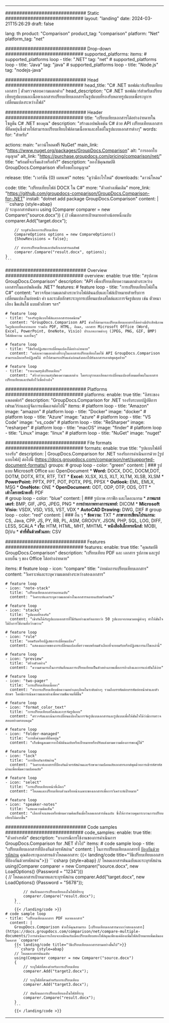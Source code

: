 
---
############################# Static ############################
layout: "landing"
date: 2024-03-21T15:26:29
draft: false

lang: th
product: "Comparison"
product_tag: "comparison"
platform: "Net"
platform_tag: "net"

############################# Drop-down ############################
supported_platforms:
  items:
    # supported_platforms loop
    - title: ".NET"
      tag: "net"
    # supported_platforms loop
    - title: "Java"
      tag: "java"
    # supported_platforms loop
    - title: "Node.js"
      tag: "nodejs-java"

############################# Head ############################
head_title: "C# .NET ซอฟต์แวร์เปรียบเทียบเอกสาร | ตัวตรวจสอบความแตกต่าง"
head_description: "C# .NET ซอฟต์แวร์สำหรับเปรียบเทียบรูปแบบและเนื้อหาเอกสารเปรียบเทียบเอกสารในรูปแบบที่รองรับหลายรูปแบบเพื่อระบุการเปลี่ยนแปลงระหว่างไฟล์"

############################# Header ############################
title: "เปรียบเทียบเอกสารได้อย่างง่ายดายในโซลูชัน C# .NET ของคุณ"
description: "สร้างแอปพลิเคชัน C# ด้วย API เปรียบเทียบเอกสารที่ยืดหยุ่นซึ่งช่วยให้สามารถเปรียบเทียบไฟล์ตามเนื้อหาและสไตล์ในรูปแบบเอกสารต่างๆ"
words:
  for: "สำหรับ"

actions:
  main: "ดาวน์โหลดฟรี NuGet"
  main_link: "https://www.nuget.org/packages/GroupDocs.Comparison"
  alt: "การออกใบอนุญาต"
  alt_link: "https://purchase.groupdocs.com/pricing/comparison/net/"
  title: "พร้อมที่จะเริ่มแล้วหรือยัง?"
  description: "ลองใช้คุณสมบัติ GroupDocs.Comparison ฟรีหรือขอใบอนุญาต"

release:
  title: "เวอร์ชัน {0} เผยแพร่"
  notes: "ดูว่ามีอะไรใหม่"
  downloads: "ดาวน์โหลด"

code:
  title: "เปรียบเทียบไฟล์ DOCX ใน C#"
  more: "ตัวอย่างเพิ่มเติม"
  more_link: "https://github.com/groupdocs-comparison/GroupDocs.Comparison-for-.NET"
  install: "dotnet add package GroupDocs.Comparison"
  content: |
    ```csharp {style=abap}   
    // ระบุเอกสารต้นทาง
    using (Comparer comparer = new Comparer("source.docx"))
    {
        // เพิ่มเอกสารเป้าหมายอย่างน้อยหนึ่งฉบับ
        comparer.Add("target.docx");

        // ระบุตัวเลือกการเปรียบเทียบ
        CompareOptions options = new CompareOptions() 
        {ShowRevisions = false};

        // ทำการเปรียบเทียบและบันทึกเอกสารผลลัพธ์
        comparer.Compare("result.docx", options);
    }
    ```

############################# Overview ############################
overview:
  enable: true
  title: "สรุปภาพ GroupDocs.Comparison"
  description: "API เพื่อเปรียบเทียบความแตกต่างระหว่างเอกสารในแอปพลิเคชัน .NET"
  features:
    # feature loop
    - title: "การเปรียบเทียบไฟล์ใน C#"
      content: "ตรวจจับความแตกต่างระหว่างไฟล์ต้นฉบับและไฟล์เป้าหมายสำหรับการเปลี่ยนแปลงในย่อหน้า คำ และระดับอักขระระบุการเปลี่ยนแปลงสไตล์และการจัดรูปแบบ เช่น ตัวหนา เอียง ขีดเส้นใต้ แบบตัวอักษร ฯลฯ"

    # feature loop
    - title: "รองรับรูปแบบไฟล์และเอกสารยอดนิยม"
      content: "GroupDocs.Comparison API ช่วยให้สามารถเปรียบเทียบเอกสารได้อย่างมีประสิทธิภาพในรูปแบบที่หลากหลาย รวมถึง PDF, HTML, อีเมล, เอกสาร Microsoft Office (Word, Excel, PowerPoint, OneNote, Visio) ประเภทภาพต่างๆ (JPEG, PNG, GIF, BMP) ไฟล์ข้อความ และอื่นๆ"

    # feature loop
    - title: "ใช้หรือปฏิเสธการเปลี่ยนแปลงได้อย่างง่ายดาย"
      content: "แต่ละความแตกต่างที่ระบุในเอกสารเปรียบเทียบโดยใช้ API GroupDocs.Comparison สามารถเลือกหรือปฏิเสธได้ ทำให้สามารถปรับแต่งก่อนส่งออกไปยังเอกสารเอาต์พุตสุดท้าย"

    # feature loop
    - title: "รายงานสรุปเปรียบเทียบ"
      content: "สร้างรายงานสรุปของความแตกต่าง โดยระบุรายละเอียดการเปลี่ยนแปลงทั้งหมดที่พบในเอกสารเปรียบเทียบและบันทึกไว้เพื่ออ้างอิง"

############################# Platforms ############################
platforms:
  enable: true
  title: "อิสระของแพลตฟอร์"
  description: "GroupDocs.Comparison for .NET รองรับระบบปฏิบัติการ เฟรมเวิร์กและผู้จัดการแพ็คเกจต่อไปนี้"
  items:
    # platform loop
    - title: "Amazon"
      image: "amazon"
    # platform loop
    - title: "Docker"
      image: "docker"
    # platform loop
    - title: "Azure"
      image: "azure"
    # platform loop
    - title: "VS Code"
      image: "vs_code"
    # platform loop
    - title: "ReSharper"
      image: "resharper"
    # platform loop
    - title: "macOS"
      image: "finder"
    # platform loop
    - title: "Linux"
      image: "linux"
    # platform loop
    - title: "NuGet"
      image: "nuget"

############################# File formats ############################
formats:
  enable: true
  title: "รูปแบบไฟล์ที่รองรับ"
  description: |
    GroupDocs.Comparison for .NET รองรับการดำเนินการด้วย [รูปแบบไฟล์] ต่อไปนี้ (https://docs.groupdocs.com/comparison/net/supported-document-formats/)
  groups:
    # group loop
    - color: "green"
      content: |
        ### รูปแบบ Microsoft Office และ OpenDocument
        * **Word:** DOCX, DOC, DOCM,DOT, DOTM, DOTX, RTX, RTF, TXT
        * **Excel:** XLSX, XLS, XLT, XLTM, XLSB, XLSM
        * **PowerPoint:** PPTX, PPT, POT, POTX, PPS, PPSX
        * **Outlook:** EML, EMLX, MSG
        * **OneNote:** ONE
        * **OpenDocument:** ODT, ODP, OTP, ODS, OTT
        * **เค้าโครงหน้าคงที่:** PDF        
    # group loop
    - color: "blue"
      content: |
        ### รูปภาพ กราฟิก และไดอะแกรม
        * **ภาพแรสเตอร์:** BMP, GIF, JPG, JPEG, PNG
        * **การถ่ายภาพทางการแพทย์:** DICOM
        * **Microsoft Visio:** VSDX, VSD, VSS, VST, VDX
        * **AutoCAD Drawing:** DWG, DXF
      # group loop
    - color: "red"
      content: |
        ### อื่น ๆ
        * **ข้อความ:** TXT
        * **ภาษาการเขียนโปรแกรม:** CS, Java, CPP, JS, PY, RB, PL, ASM, GROOVY, JSON, PHP, SQL, LOG, DIFF, LESS, SCALA
        * **เว็บ:** HTM, HTML, MHT, MHTML
        * **หนังสืออิเล็กทรอนิกส์:** MOBI, DjVu
        * **ค่าที่คั่นด้วยตัวแยก:** CSV

############################# Features ############################
features:
  enable: true
  title: "คุณสมบัติ GroupDocs.Comparison"
  description: "เปรียบเทียบ PDF และ เอกสาร รูปภาพ และรูปแบบอื่น ๆ ของ Office ได้อย่างง่ายดาย"

  items:
    # feature loop
    - icon: "compare"
      title: "ง่ายต่อการเปรียบเทียบเอกสาร"
      content: "วิเคราะห์และระบุความแตกต่างระหว่างสองเอกสาร"

    # feature loop
    - icon: "note-stack"
      title: "เปรียบเทียบเอกสารหลายฉบับ"
      content: "วิเคราะห์และระบุความแตกต่างในเอกสารหลายฉบับพร้อมกัน"

    # feature loop
    - icon: "stacks"
      title: "รูปแบบที่รองรับ"
      content: "เข้ากันได้กับรูปแบบเอกสารที่ใช้กันอย่างแพร่หลายกว่า 50 รูปแบบจากหมวดหมู่ต่างๆ ทำให้มั่นใจได้ถึงการใช้งานที่กว้างขวาง"

    # feature loop
    - icon: "rule"
      title: "ยอมรับหรือปฏิเสธการเปลี่ยนแปลง"
      content: "แสดงผลภาพของการเปลี่ยนแปลงที่ตรวจพบพร้อมตัวเลือกที่จะยอมรับหรือปฏิเสธการแก้ไขเหล่านี้"

    # feature loop
    - icon: "preview"
      title: "สร้างตัวอย่าง"
      content: "ความสามารถในการบันทึกผลการเปรียบเทียบเป็นตัวอย่างภาพเพื่อการอ้างอิงและการแบ่งปันได้ง่าย"

    # feature loop
    - icon: "two-pager"
      title: "การเปรียบเทียบเนื้อหา"
      content: "ทำการเปรียบเทียบข้อความอย่างละเอียดในระดับต่างๆ รวมถึงบรรทัดต่อบรรทัดย่อหน้าคำและตัวอักษร โดยมีการเน้นความแตกต่างเพื่อความชัดเจนที่ดีขึ้น"

    # feature loop
    - icon: "format_color_text"
      title: "การเปรียบเทียบสไตล์และการจัดรูปแบบ"
      content: "ตรวจจับและเน้นการเปลี่ยนแปลงในการจัดรูปแบบเอกสารและรูปแบบเพื่อให้มั่นใจได้ว่ามีการตรวจสอบอย่างครอบคลุม"

    # feature loop
    - icon: "folder-managed"
      title: "การตั้งค่าเมตาที่ยืดหยุ่น"
      content: "เก็บข้อมูลเมตาจากไฟล์ต้นฉบับหรือเป้าหมายหรือปรับแต่งตามความต้องการของผู้ใช้"

    # feature loop
    - icon: "lock"
      title: "การป้องกันรหัสผ่าน"
      content: "วิเคราะห์เอกสารที่ป้องกันด้วยรหัสผ่านและรักษาความปลอดภัยเอกสารเอาต์พุตด้วยการเข้ารหัสรหัสผ่านเพื่อเพิ่มความปลอดภัย"

    # feature loop
    - icon: "select"
      title: "การเปรียบเทียบหน้าที่เลือก"
      content: "โหลดและเปรียบเทียบส่วนหรือหน้าเฉพาะของเอกสารเพื่อการวิเคราะห์เป้าหมาย"

    # feature loop
    - icon: "speaker-notes"
      title: "แสดงความคิดเห็น"
      content: "เลือกที่จะแสดงหรือซ่อนความคิดเห็นเมื่อโหลดเอกสารต้นฉบับ ซึ่งให้การควบคุมกระบวนการเปรียบเทียบได้มากขึ้น"

############################# Code samples ############################
code_samples:
  enable: true
  title: "ตัวอย่างรหัส"
  description: "บางกรณีการใช้งานของการดำเนินการ GroupDocs.Comparison for .NET ทั่วไป"
  items:
    # code sample loop
    - title: "เปรียบเทียบเอกสารที่ป้องกันด้วยรหัสผ่าน"
      content: |
        ในการเปรียบเทียบเอกสารที่ [ป้องกันด้วยรหัสผ่าน](https://docs.groupdocs.com/comparison/net/load-password-protected-documents/) คุณต้องระบุเอกสารแล้วโหลดเอกสาร:
        {{< landing/code title="วิธีเปรียบเทียบเอกสารที่ป้องกันด้วยรหัสผ่าน">}}
        ```csharp {style=abap}
        // โหลดเอกสารต้นฉบับและระบุรหัสผ่าน
        using(Comparer comparer = new Comparer("source.docx", new LoadOptions() {Password = "1234"}))  
        {
            // โหลดเอกสารเป้าหมายและระบุรหัสผ่าน
            comparer.Add("target.docx", new LoadOptions() {Password = "5678"});

            // บันทึกผลการเปรียบเทียบลงในไฟล์ที่ระบุ
            comparer.Compare("result.docx");
        }
        ```
        {{< /landing/code >}}
    # code sample loop
    - title: "เปรียบเทียบเอกสาร PDF หลายเอกสาร"
      content: |
        GroupDocs.Comparison ช่วยให้คุณสามารถ [เปรียบเทียบเอกสารมากกว่าสองเอกสาร](https://docs.groupdocs.com/comparison/net/compare-multiple-documents/)การดำเนินการเกือบจะเหมือนกับเมื่อเปรียบเทียบสองไฟล์คุณเพียงแค่ต้องเพิ่มไฟล์เป้าหมายเพิ่มเติมลงในคลาส `comparer`
        {{< landing/code title="วิธีเปรียบเทียบเอกสารสามอย่างขึ้นไป">}}
        ```csharp {style=abap}   
        // โหลดเอกสารต้นฉบับ
        using(Comparer comparer = new Comparer("source.docx") 
        {
            // ระบุไฟล์ที่สองสำหรับการเปรียบเทียบ
            comparer.Add("target2.docx");
            
            // ระบุไฟล์ที่สามสำหรับการเปรียบเทียบ
            comparer.Add("target3.docx");
            
            // บันทึกผลการเปรียบเทียบลงในไฟล์ที่ระบุ
            comparer.Compare("result.docx");
        }
        ```
        {{< /landing/code >}}

---

